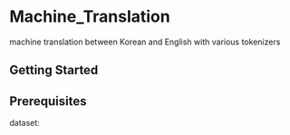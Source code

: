 # Machine_Translation
machine translation between Korean and English with various tokenizers

## Getting Started

## Prerequisites
dataset:
